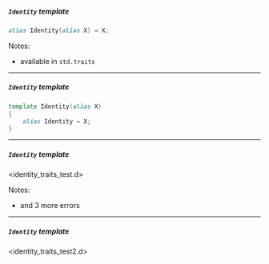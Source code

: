 ##### `Identity` template

```d
alias Identity(alias X) = X;
```

Notes:

- available in `std.traits`

---

##### `Identity` template

```d
template Identity(alias X)
{
    alias Identity = X;
}
```

---

##### `Identity` template

<identity_traits_test.d>

Notes:
- and 3 more errors

---

##### `Identity` template

<identity_traits_test2.d>

<!-- useful for __traits -->

